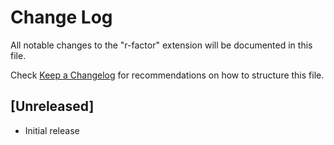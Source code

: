 # Change Log
All notable changes to the "r-factor" extension will be documented in this file.

Check [Keep a Changelog](http://keepachangelog.com/) for recommendations on how to structure this file.

## [Unreleased]
- Initial release